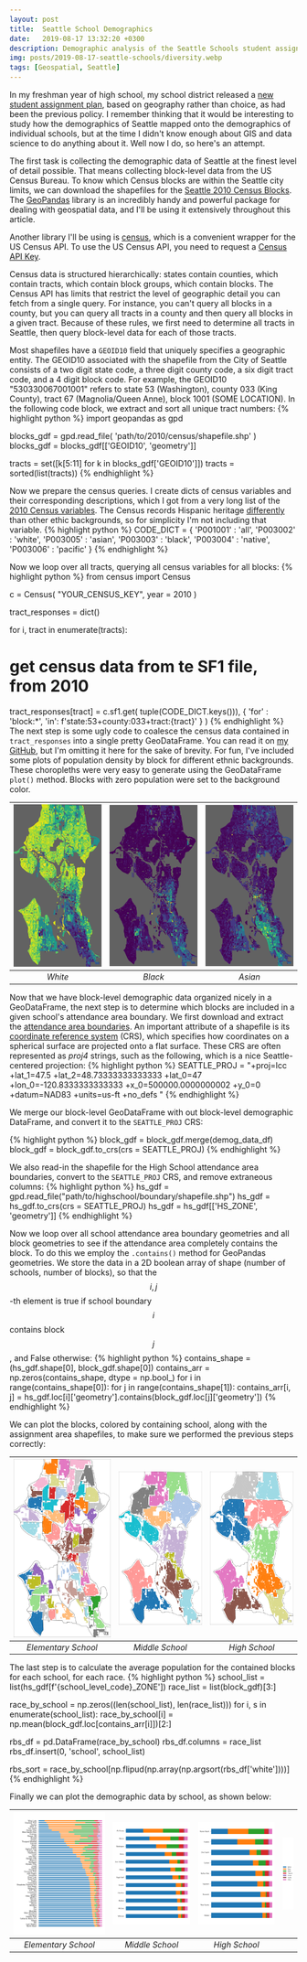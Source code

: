 ```yaml
---
layout: post
title:  Seattle School Demographics
date:   2019-08-17 13:32:20 +0300
description: Demographic analysis of the Seattle Schools student assignment plan
img: posts/2019-08-17-seattle-schools/diversity.webp
tags: [Geospatial, Seattle]
---
```

In my freshman year of high school, my school district released a [new student assignment plan][assignment-plan], based on geography rather than choice, as had been the previous policy. I remember thinking that it would be interesting to study how the demographics of Seattle mapped onto the demographics of individual schools, but at the time I didn't know enough about GIS and data science to do anything about it. Well now I do, so here's an attempt.

The first task is collecting the demographic data of Seattle at the finest level of detail possible. That means collecting block-level data from the US Census Bureau. To know which Census blocks are within the Seattle city limits, we can download the shapefiles for the [Seattle 2010 Census Blocks][census-blocks-download]. The [GeoPandas][geopandas-home] library is an incredibly handy and powerful package for dealing with geospatial data, and I'll be using it extensively throughout this article.

Another library I'll be using is [census][census-package], which is a convenient wrapper for the US Census API. To use the US Census API, you need to request a [Census API Key][census-key].

Census data is structured hierarchically: states contain counties, which contain tracts, which contain block groups, which contain blocks. The Census API has limits that restrict the level of geographic detail you can fetch from a single query. For instance, you can't query all blocks in a county, but you can query all tracts in a county and then query all blocks in a given tract. Because of these rules, we first need to determine all tracts in Seattle, then query block-level data for each of those tracts.

Most shapefiles have a ``GEOID10`` field that uniquely specifies a geographic entity. The GEOID10 associated with the shapefile from the City of Seattle consists of a two digit state code, a three digit county code, a six digit tract code, and a 4 digit block code. For example, the GEOID10 "530330067001001" refers to state 53 (Washington), county 033 (King County), tract 67 (Magnolia/Queen Anne), block 1001 (SOME LOCATION). In the following code block, we extract and sort all unique tract numbers:
{% highlight python %}
import geopandas as gpd

blocks_gdf = gpd.read_file( 'path/to/2010/census/shapefile.shp' )
blocks_gdf = blocks_gdf[['GEOID10', 'geometry']]

tracts = set([k[5:11] for k in blocks_gdf['GEOID10']])
tracts = sorted(list(tracts))
{% endhighlight %}

Now we prepare the census queries. I create dicts of census variables and their corresponding descriptions, which I got from a very long list of the [2010 Census variables][census-variables]. The Census records Hispanic heritage [differently][hispanic-origin] than other ethic backgrounds, so for simplicity I'm not including that variable.
{% highlight python %}
CODE_DICT = {
  'P001001' : 'all',
  'P003002' : 'white',
  'P003005' : 'asian',
  'P003003' : 'black',
  'P003004' : 'native',
  'P003006' : 'pacific' }
{% endhighlight %}

Now we loop over all tracts, querying all census variables for all blocks:
{% highlight python %}
from census import Census

c = Census( "YOUR_CENSUS_KEY", year = 2010 )

tract_responses = dict()

for i, tract in enumerate(tracts):

  # get census data from te SF1 file, from 2010
  tract_responses[tract] = c.sf1.get(
    tuple(CODE_DICT.keys())),
    {
      'for' : 'block:*',
      'in': f'state:53+county:033+tract:{tract}'
    }
  )
{% endhighlight %}
The next step is some ugly code to coalesce the census data contained in ``tract_responses`` into a single pretty GeoDataFrame. You can read it on [my GitHub][github-seattle], but I'm omitting it here for the sake of brevity. For fun, I've included some plots of population density by block for different ethnic backgrounds. These choropleths were very easy to generate using the GeoDataFrame ``plot()`` method. Blocks with zero population were set to the background color.

| [![White](/assets/img/posts/2019-08-17-seattle-schools/white.svg)](/assets/img/posts/2019-08-17-seattle-schools/white.svg)  | [![Black](/assets/img/posts/2019-08-17-seattle-schools/black.svg)](/assets/img/posts/2019-08-17-seattle-schools/black.svg) | [![Asian](/assets/img/posts/2019-08-17-seattle-schools/asian.svg)](/assets/img/posts/2019-08-17-seattle-schools/asian.svg) |
|:---:|:---:|:---:|
| *White* | *Black* | *Asian* |

Now that we have block-level demographic data organized nicely in a GeoDataFrame, the next step is to determine which blocks are included in a given school's attendance area boundary. We first download and extract the [attendance area boundaries][boundary-shapefiles]. An important attribute of a shapefile is its [coordinate reference system][crs] (CRS), which specifies how coordinates on a spherical surface are projected onto a flat surface. These CRS are often represented as *proj4* strings, such as the following, which is a nice Seattle-centered projection:
{% highlight python %}
SEATTLE_PROJ = "+proj=lcc +lat_1=47.5 +lat_2=48.73333333333333 +lat_0=47 +lon_0=-120.8333333333333 +x_0=500000.0000000002 +y_0=0 +datum=NAD83 +units=us-ft +no_defs "
{% endhighlight %}

We merge our block-level GeoDataFrame with out block-level demographic DataFrame, and convert it to the ``SEATTLE_PROJ`` CRS:

{% highlight python %}
block_gdf = block_gdf.merge(demog_data_df)
block_gdf = block_gdf.to_crs(crs = SEATTLE_PROJ)
{% endhighlight %}

We also read-in the shapefile for the High School attendance area boundaries, convert to the ``SEATTLE_PROJ`` CRS, and remove extraneous columns:
{% highlight python %}
hs_gdf = gpd.read_file("path/to/highschool/boundary/shapefile.shp")
hs_gdf = hs_gdf.to_crs(crs = SEATTLE_PROJ)
hs_gdf = hs_gdf[['HS_ZONE', 'geometry']]
{% endhighlight %}

Now we loop over all school attendance area boundary geometries and all block geometries to see if the attendance area completely contains the block. To do this we employ the ``.contains()`` method for GeoPandas geometries. We store the data in a 2D boolean array of shape (number of schools, number of blocks), so that the $$i,j$$-th element is true if school boundary $$i$$ contains block $$j$$, and False otherwise:
{% highlight python %}
contains_shape = (hs_gdf.shape[0], block_gdf.shape[0])
contains_arr = np.zeros(contains_shape, dtype = np.bool_)
for i in range(contains_shape[0]):
  for j in range(contains_shape[1]):
    contains_arr[i, j] = hs_gdf.loc[i]['geometry'].contains(block_gdf.loc[j]['geometry'])
{% endhighlight %}

We can plot the blocks, colored by containing school, along with the assignment area shapefiles, to make sure we performed the previous steps correctly:

| [![Elementary School Map](/assets/img/posts/2019-08-17-seattle-schools/blocks_by_geozone_ES.svg)](/assets/img/posts/2019-08-17-seattle-schools/blocks_by_geozone_ES.svg)  | [![Middle School Map](/assets/img/posts/2019-08-17-seattle-schools/blocks_by_geozone_MS.svg)](/assets/img/posts/2019-08-17-seattle-schools/blocks_by_geozone_MS.svg) | [![High School Map](/assets/img/posts/2019-08-17-seattle-schools/blocks_by_geozone_HS.svg)](/assets/img/posts/2019-08-17-seattle-schools/blocks_by_geozone_HS.svg) |
|:---:|:---:|:---:|
| *Elementary School* | *Middle School* | *High School* |

The last step is to calculate the average population for the contained blocks for each school, for each race.
{% highlight python %}
school_list = list(hs_gdf[f'{school_level_code}_ZONE'])
race_list = list(block_gdf)[3:]

race_by_school = np.zeros((len(school_list), len(race_list)))
for i, s in enumerate(school_list):
  race_by_school[i] = np.mean(block_gdf.loc[contains_arr[i]])[2:]

rbs_df = pd.DataFrame(race_by_school)
rbs_df.columns = race_list
rbs_df.insert(0, 'school', school_list)

rbs_sort = race_by_school[np.flipud(np.array(np.argsort(rbs_df['white'])))]
{% endhighlight %}

Finally we can plot the demographic data by school, as shown below:

| [![Elementary School Demographics](/assets/img/posts/2019-08-17-seattle-schools/demographics_by_school_geozone_ES.svg)](/assets/img/posts/2019-08-17-seattle-schools/demographics_by_school_geozone_ES.svg)  | [![Middle School Demographics](/assets/img/posts/2019-08-17-seattle-schools/demographics_by_school_geozone_MS.svg)](/assets/img/posts/2019-08-17-seattle-schools/demographics_by_school_geozone_MS.svg)  | [![High School Demographics](/assets/img/posts/2019-08-17-seattle-schools/demographics_by_school_geozone_HS.svg)](/assets/img/posts/2019-08-17-seattle-schools/demographics_by_school_geozone_HS.svg) | [![High School Demographics](/assets/img/posts/2019-08-17-seattle-schools/demographics_by_school_legend.svg)](/assets/img/posts/2019-08-17-seattle-schools/demographics_by_school_legend.svg)
|:---:|:---:|:---:|:---:|
| *Elementary School* | *Middle School* | *High School* |  |

[assignment-plan]: https://www.seattleschools.org/UserFiles/Servers/Server_543/File/District/Departments/Enrollment%20Planning/Student%20Assignment%20Plan/New%20Student%20Assignment%20Plan.pdf
[census-blocks-download]: http://data-seattlecitygis.opendata.arcgis.com/datasets/38105e262d9441b59b2dde020cb02b40_13.zip
[geopandas-home]: http://geopandas.org/
[census-package]: https://github.com/datamade/census
[census-key]: https://api.census.gov/data/key_signup.html
[census-variables]: https://api.census.gov/data/2010/dec/sf1/variables.html
[hispanic-origin]: https://www.census.gov/prod/cen2010/briefs/c2010br-02.pdf
[boundary-shapefiles]: https://www.seattleschools.org/UserFiles/Servers/Server_543/File/District/Departments/Enrollment%20Planning/Maps/gisdata/SPS_AttendanceAreasAndSchools_Shapefiles_2019_2020.zip
[crs]: http://geopandas.org/projections.html
[github-seattle]: https://github.com/trislee/seattle_schools_demographics/blob/master/block_data_plots_geopandas.py